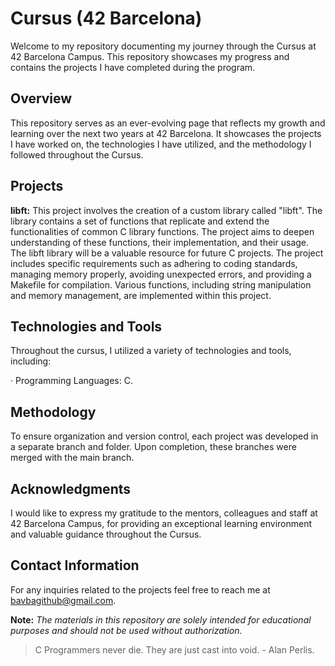 # Cursus (42 Barcelona)

Welcome to my repository documenting my journey through the Cursus at 42 Barcelona Campus. This repository showcases my progress and contains the projects I have completed during the program.

## **Overview**

This repository serves as an ever-evolving page that reflects my growth and learning over the next two years at 42 Barcelona. It showcases the projects I have worked on, the technologies I have utilized, and the methodology I followed throughout the Cursus.

## **Projects**

**libft:** This project involves the creation of a custom library called "libft". The library contains a set of functions that replicate and extend the functionalities of common C library functions. The project aims to deepen understanding of these functions, their implementation, and their usage. The libft library will be a valuable resource for future C projects. The project includes specific requirements such as adhering to coding standards, managing memory properly, avoiding unexpected errors, and providing a Makefile for compilation. Various functions, including string manipulation and memory management, are implemented within this project.

## **Technologies and Tools**

Throughout the cursus, I utilized a variety of technologies and tools, including:

· Programming Languages: C. 

## **Methodology**

To ensure organization and version control, each project was developed in a separate branch and folder. Upon completion, these branches were merged with the main branch.

## **Acknowledgments**

I would like to express my gratitude to the mentors, colleagues and staff at 42 Barcelona Campus, for providing an exceptional learning environment and valuable guidance throughout the Cursus.

## **Contact Information**

For any inquiries related to the projects feel free to reach me at bavbagithub@gmail.com.

**Note:** _The materials in this repository are solely intended for educational purposes and should not be used without authorization._




>C Programmers never die. They are just cast into void. - Alan Perlis.
